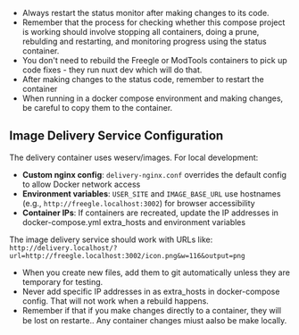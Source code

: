 - Always restart the status monitor after making changes to its code.
- Remember that the process for checking whether this compose project is working should involve stopping all containers, doing a prune, rebulding and restarting, and monitoring progress using the status container.
- You don't need to rebuild the Freegle or ModTools containers to pick up code fixes - they run nuxt dev which will do that.
- After making changes to the status code, remember to restart the container
- When running in a docker compose environment and making changes, be careful to copy them to the container.

## Image Delivery Service Configuration

The delivery container uses weserv/images. For local development:

- **Custom nginx config**: `delivery-nginx.conf` overrides the default config to allow Docker network access
- **Environment variables**: `USER_SITE` and `IMAGE_BASE_URL` use hostnames (e.g., `http://freegle.localhost:3002`) for browser accessibility
- **Container IPs**: If containers are recreated, update the IP addresses in docker-compose.yml extra_hosts and environment variables

The image delivery service should work with URLs like:
`http://delivery.localhost/?url=http://freegle.localhost:3002/icon.png&w=116&output=png`
- When you create new files, add them to git automatically unless they are temporary for testing.
- Never add specific IP addresses in as extra_hosts in docker-compose config.  That will not work when a rebuild happens.
- Remember if that if you make changes directly to a container, they will be lost on restarte..  Any container changes miust aalso be make locally.